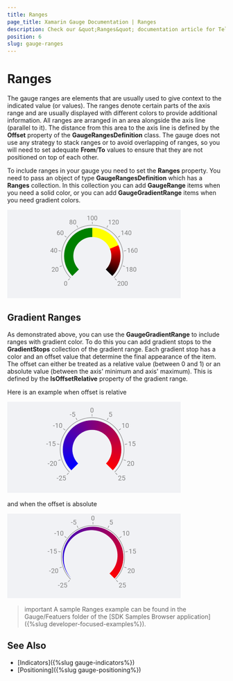 ```yaml
---
title: Ranges
page_title: Xamarin Gauge Documentation | Ranges
description: Check our &quot;Ranges&quot; documentation article for Telerik Gauge for Xamarin control.
position: 6
slug: gauge-ranges
---
```


# Ranges

The gauge ranges are elements that are usually used to give context to the indicated value (or values). The ranges denote certain parts of the axis range and are usually displayed with different colors to provide additional information. All ranges are arranged in an area alongside the axis line (parallel to it). The distance from this area to the axis line is defined by the **Offset** property of the **GaugeRangesDefinition** class. The gauge does not use any strategy to stack ranges or to avoid overlapping of ranges, so you will need to set adequate **From**/**To** values to ensure that they are not positioned on top of each other. 

To include ranges in your gauge you need to set the **Ranges** property. You need to pass an object of type **GaugeRangesDefinition** which has a **Ranges** collection. In this collection you can add **GaugeRange** items when you need a solid color, or you can add **GaugeGradientRange** items when you need gradient colors.

<snippet id='gauge-ranges'/>

![Gauge Ranges](images/gauge-ranges-overview.png)

## Gradient Ranges

As demonstrated above, you can use the **GaugeGradientRange** to include ranges with gradient color. To do this you can add gradient stops to the **GradientStops** collection of the gradient range. Each gradient stop has a color and an offset value that determine the final appearance of the item. The offset can either be treated as a relative value (between 0 and 1) or an absolute value (between the axis' minimum and axis' maximum). This is defined by the **IsOffsetRelative** property of the gradient range. 

Here is an example when offset is relative

<snippet id='gauge-ranges-relative-offset'/>

![Gauge Relative Offset](images/gauge-ranges-relative.png)

and when the offset is absolute

<snippet id='gauge-ranges-absolute-offset'/>

![Gauge Absolute Offset](images/gauge-ranges-absolute.png)

>important A sample Ranges example can be found in the Gauge/Featuers folder of the [SDK Samples Browser application]({%slug developer-focused-examples%}).

## See Also

- [Indicators]({%slug gauge-indicators%})
- [Positioning]({%slug gauge-positioning%})
